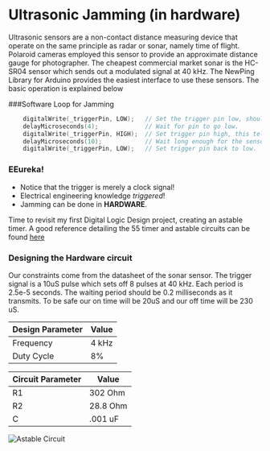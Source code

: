 # Ultrasonic Jamming (in hardware)
Ultrasonic sensors are a non-contact distance measuring device that operate on the same principle as radar or sonar, namely time of flight. Polaroid cameras employed this sensor to provide an approximate distance gauge for photographer. The cheapest commercial market sonar is the HC-SR04 sensor which sends out a modulated signal at 40 kHz. The NewPing Library for Arduino provides the easiest interface to use these sensors. The basic operation is explained below

###Software Loop for Jamming
```c
    digitalWrite(_triggerPin, LOW);   // Set the trigger pin low, should already be low, but this will make sure it is.
    delayMicroseconds(4);             // Wait for pin to go low.
    digitalWrite(_triggerPin, HIGH);  // Set trigger pin high, this tells the sensor to send out a ping.
    delayMicroseconds(10);            // Wait long enough for the sensor to realize the trigger pin is high. Sensor specs say to wait 10uS.
    digitalWrite(_triggerPin, LOW);   // Set trigger pin back to low.
```
### EEureka!
* Notice that the trigger is merely a clock signal!
* Electrical engineering knowledge *triggered*!
* Jamming can be done in **HARDWARE**.

Time to revisit my first Digital Logic Design project, creating an astable timer. A good reference detailing the 55 timer and astable circuits can be found [here](http://electronicsclub.info/555astable.htm)

### Designing the Hardware circuit
Our constraints come from the datasheet of the sonar sensor. The trigger signal is a 10uS pulse which sets off 8 pulses at 40 kHz. Each period is 2.5e-5 seconds. The waiting period should be 0.2 milliseconds as it transmits. To be safe our on time will be 20uS and our off time will be 230 uS. 

Design Parameter | Value
---------------- | -----
Frequency        | 4 kHz
Duty Cycle       | 8%

Circuit Parameter | Value
----------------- | -----
R1                | 302 Ohm
R2                | 28.8 Ohm
C                 | .001 uF

![Astable Circuit](http://electronicsclub.info/images/555astable.gif)
